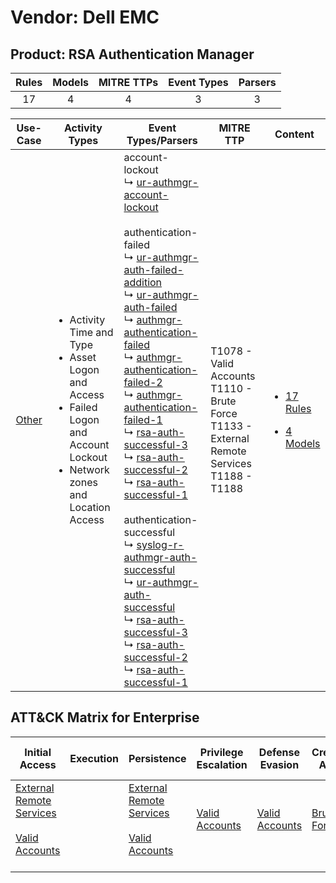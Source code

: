 Vendor: Dell EMC
================
Product: RSA Authentication Manager
-----------------------------------
| Rules | Models | MITRE TTPs | Event Types | Parsers |
|:-----:|:------:|:----------:|:-----------:|:-------:|
|  17   |   4    |     4      |      3      |    3    |

|                Use-Case                | Activity Types                                                                                                                                              | Event Types/Parsers                                                                                                                                                                                                                                                                                                                                                                                                                                                                                                                                                                                                                                                                                                                                                                                                                                                                                                                                                                                                                                                                                                                                                                                                                                                                                                                              | MITRE TTP                                                                                              | Content                                                                                                               |
|:--------------------------------------:| ----------------------------------------------------------------------------------------------------------------------------------------------------------- | ------------------------------------------------------------------------------------------------------------------------------------------------------------------------------------------------------------------------------------------------------------------------------------------------------------------------------------------------------------------------------------------------------------------------------------------------------------------------------------------------------------------------------------------------------------------------------------------------------------------------------------------------------------------------------------------------------------------------------------------------------------------------------------------------------------------------------------------------------------------------------------------------------------------------------------------------------------------------------------------------------------------------------------------------------------------------------------------------------------------------------------------------------------------------------------------------------------------------------------------------------------------------------------------------------------------------------------------------ | ------------------------------------------------------------------------------------------------------ | --------------------------------------------------------------------------------------------------------------------- |
| [Other](../../../UseCases/uc_other.md) | <ul><li>Activity Time  and Type</li><li>Asset Logon and Access</li><li>Failed Logon and Account Lockout</li><li>Network zones and Location Access</li></ul> |  account-lockout<br> ↳ [ur-authmgr-account-lockout](Parsers/parserContent_ur-authmgr-account-lockout.md)<br><br> authentication-failed<br> ↳ [ur-authmgr-auth-failed-addition](Parsers/parserContent_ur-authmgr-auth-failed-addition.md)<br> ↳ [ur-authmgr-auth-failed](Parsers/parserContent_ur-authmgr-auth-failed.md)<br> ↳ [authmgr-authentication-failed](Parsers/parserContent_authmgr-authentication-failed.md)<br> ↳ [authmgr-authentication-failed-2](Parsers/parserContent_authmgr-authentication-failed-2.md)<br> ↳ [authmgr-authentication-failed-1](Parsers/parserContent_authmgr-authentication-failed-1.md)<br> ↳ [rsa-auth-successful-3](Parsers/parserContent_rsa-auth-successful-3.md)<br> ↳ [rsa-auth-successful-2](Parsers/parserContent_rsa-auth-successful-2.md)<br> ↳ [rsa-auth-successful-1](Parsers/parserContent_rsa-auth-successful-1.md)<br><br> authentication-successful<br> ↳ [syslog-r-authmgr-auth-successful](Parsers/parserContent_syslog-r-authmgr-auth-successful.md)<br> ↳ [ur-authmgr-auth-successful](Parsers/parserContent_ur-authmgr-auth-successful.md)<br> ↳ [rsa-auth-successful-3](Parsers/parserContent_rsa-auth-successful-3.md)<br> ↳ [rsa-auth-successful-2](Parsers/parserContent_rsa-auth-successful-2.md)<br> ↳ [rsa-auth-successful-1](Parsers/parserContent_rsa-auth-successful-1.md)<br> | T1078 - Valid Accounts<br>T1110 - Brute Force<br>T1133 - External Remote Services<br>T1188 - T1188<br> | [<ul><li>17 Rules</li></ul><ul><li>4 Models</li></ul>](Rules_Models/r_m_dell_emc_rsa_authentication_manager_Other.md) |

ATT&CK Matrix for Enterprise
----------------------------
| Initial Access                                                                                                                                   | Execution | Persistence                                                                                                                                      | Privilege Escalation                                                | Defense Evasion                                                     | Credential Access                                                | Discovery | Lateral Movement | Collection | Command and Control | Exfiltration | Impact |
| ------------------------------------------------------------------------------------------------------------------------------------------------ | --------- | ------------------------------------------------------------------------------------------------------------------------------------------------ | ------------------------------------------------------------------- | ------------------------------------------------------------------- | ---------------------------------------------------------------- | --------- | ---------------- | ---------- | ------------------- | ------------ | ------ |
| [External Remote Services](https://attack.mitre.org/techniques/T1133)<br><br>[Valid Accounts](https://attack.mitre.org/techniques/T1078)<br><br> |           | [External Remote Services](https://attack.mitre.org/techniques/T1133)<br><br>[Valid Accounts](https://attack.mitre.org/techniques/T1078)<br><br> | [Valid Accounts](https://attack.mitre.org/techniques/T1078)<br><br> | [Valid Accounts](https://attack.mitre.org/techniques/T1078)<br><br> | [Brute Force](https://attack.mitre.org/techniques/T1110)<br><br> |           |                  |            |                     |              |        |